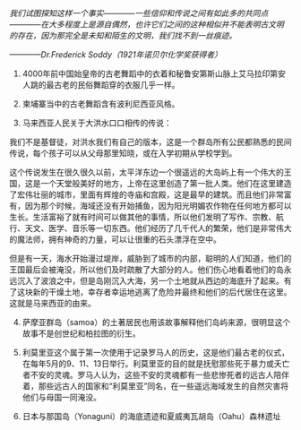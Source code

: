
*我们试图探知这样一个事实————一些信仰和传说之间有如此多的共同点————在大多程度上是源自偶然，也许它们之间的这种相似并不能表明古文明的存在，因为那完全是未知和陌生的文明，我们找不到一丝痕迹。*

*————Dr.Frederick Soddy（1921年诺贝尔化学奖获得者）*

1. 4000年前中国始皇帝的古老舞蹈中的衣着和秘鲁安第斯山脉上艾马拉印第安人跳的最古老的民俗舞蹈穿的衣服几乎一样。

2. 柬埔寨当中的古老舞蹈含有波利尼西亚风格。

3. 马来西亚人民关于大洪水口口相传的传说：

我们不是基督徒，对洪水我们有自己的版本，这是一个群岛所有公民都熟悉的民间传说，每个孩子可以从父母那里知晓，或在入学初期从学校学到。

这个传说发生在很久很久以前，太平洋东边一个很遥远的大岛屿上有一个伟大的王国，这是一个天堂般美好的地方，上帝在这里创造了第一批人类。他们在这里建造了宏伟壮丽的城市，里面有辉煌的寺庙和宫殿，这是最早的建筑。而且他们非常富有，因为那个时候，海域还没有开始捕鱼，因为阳光明媚农作物在任何地方都可以生长。生活富裕了就有时间可以做其他的事情，所以他们发明了写作、宗教、航行、天文、医学、音乐等一切东西。他们经历了几千代人的繁荣，他们是非常伟大的魔法师，拥有神奇的力量，可以让很重的石头漂浮在空中。

但是有一天，海水开始漫过堤岸，威胁到了城市的内部，聪明的人们知道，他们的王国最后会被淹没，所以他们及时疏散了大部分的人。他们伤心地看着他们的岛永远沉入了波浪之中，但是岛刚沉入大海，另一个土地就从西边的海底升了起来。有了这块新的干燥土地，幸存者幸运地逃离了危险并最终和他们的后代居住在这里。这就是马来西亚的由来。

4. 萨摩亚群岛（samoa）的土著居民也用该故事解释他们岛屿来源，很明显这个故事不是创世纪和柏拉图的衍生。

5. 利莫里亚这个属于第一次使用于记录罗马人的历史，这是他们最古老的仪式，在每年5月的9、11、13日举行。利莫里亚的目的就是抚慰那些死于暴力或夭亡者不安的灵魂。罗马人认为，这些不安的灵魂都有一些悲惨死者的远古人陪伴着，那些远古人的国家和“利莫里亚”同名，在一些遥远海域发生的自然灾害将他们与母国一同淹没。

6. 日本与那国岛（Yonaguni）的海底遗迹和夏威夷瓦胡岛（Oahu）森林遗址